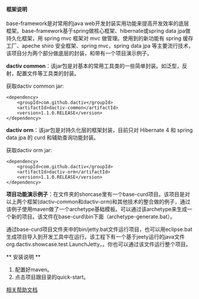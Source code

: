 #### 框架说明 ####


base-framework是对常用的java web开发封装实用功能来提高开发效率的底层框架。base-framework基于spring做核心框架、hibernate或spring data jpa做持久化框架，用 spring mvc 框架对 mvc 做管理。使用到的新功能有 spring 缓存工厂、apeche shiro 安全框架、spring mvc，spring data jpa 等主要流行技术，该项目分为两个部分做底层的封装，和带有一个项目演示例子。

**dactiv common**：该jar包是对基本的常用工具类的一些简单封装。如泛型，反射，配置文件等工具类的封装。

获取dactiv common jar:

	<dependency>
	    <groupId>com.github.dactiv</groupId>
	    <artifactId>dactiv-common</artifactId>
	    <version>1.1.0.RELEASE</version>
	</dependency>

**dactiv orm**：该jar包是对持久化层的框架封装，目前只对 Hibernate 4 和 spring data jpa 的 curd 和辅助查询功能封装。

获取dactiv orm jar:

	<dependency>
	    <groupId>com.github.dactiv</groupId>
	    <artifactId>dactiv-orm</artifactId>
	    <version>1.1.0.RELEASE</version>
	</dependency>

**项目功能演示例子**：在文件夹的shorcase里有一个base-curd项目。该项目是对以上两个框架(dactiv-common和dactiv-orm)和其他技术的整合做的例子，通过该例子使用maven做了一个archetype基础模板。可以通过该archetype来生成一个新的项目。该文件在base-curd\bin下面（archetype-generate.bat）。

通过base-curd项目文件夹中的bin/jetty.bat文件运行项目，也可以用eclipse.bat生成项目导入到开发工具中在运行。该工程下有一个基于jeety运行的java文件org.dactiv.showcase.test.LaunchJetty，。你也可以通过该文件运行整个项目。

** 安装说明 **

1. 配置好maven。
2. 点击项目跟目录的quick-start。

[相关帮助文档](https://github.com/dactiv/base-framework/blob/master/doc/reference.md)